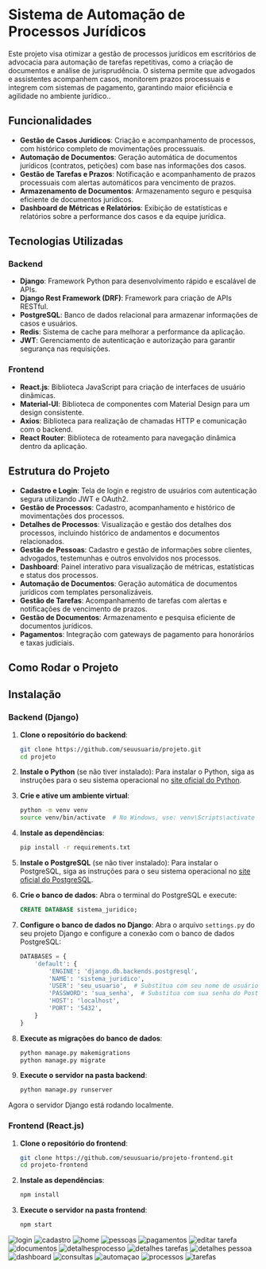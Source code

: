# Sistema de Automação de Processos Jurídicos

Este projeto visa otimizar a gestão de processos jurídicos em escritórios de advocacia para automação de tarefas repetitivas, como a criação de documentos e análise de jurisprudência. O sistema permite que advogados e assistentes acompanhem casos, monitorem prazos processuais e integrem com sistemas de pagamento, garantindo maior eficiência e agilidade no ambiente jurídico..

## Funcionalidades

- **Gestão de Casos Jurídicos**: Criação e acompanhamento de processos, com histórico completo de movimentações processuais.
- **Automação de Documentos**: Geração automática de documentos jurídicos (contratos, petições) com base nas informações dos casos.
- **Gestão de Tarefas e Prazos**: Notificação e acompanhamento de prazos processuais com alertas automáticos para vencimento de prazos.
- **Armazenamento de Documentos**: Armazenamento seguro e pesquisa eficiente de documentos jurídicos.
- **Dashboard de Métricas e Relatórios**: Exibição de estatísticas e relatórios sobre a performance dos casos e da equipe jurídica.

## Tecnologias Utilizadas

### Backend
- **Django**: Framework Python para desenvolvimento rápido e escalável de APIs.
- **Django Rest Framework (DRF)**: Framework para criação de APIs RESTful.
- **PostgreSQL**: Banco de dados relacional para armazenar informações de casos e usuários.
- **Redis**: Sistema de cache para melhorar a performance da aplicação.
- **JWT**: Gerenciamento de autenticação e autorização para garantir segurança nas requisições.

### Frontend
- **React.js**: Biblioteca JavaScript para criação de interfaces de usuário dinâmicas.
- **Material-UI**: Biblioteca de componentes com Material Design para um design consistente.
- **Axios**: Biblioteca para realização de chamadas HTTP e comunicação com o backend.
- **React Router**: Biblioteca de roteamento para navegação dinâmica dentro da aplicação.


## Estrutura do Projeto

- **Cadastro e Login**: Tela de login e registro de usuários com autenticação segura utilizando JWT e OAuth2.
- **Gestão de Processos**: Cadastro, acompanhamento e histórico de movimentações dos processos.
- **Detalhes de Processos**: Visualização e gestão dos detalhes dos processos, incluindo histórico de andamentos e documentos relacionados.
- **Gestão de Pessoas**: Cadastro e gestão de informações sobre clientes, advogados, testemunhas e outros envolvidos nos processos.
- **Dashboard**: Painel interativo para visualização de métricas, estatísticas e status dos processos.
- **Automação de Documentos**: Geração automática de documentos jurídicos com templates personalizáveis.
- **Gestão de Tarefas**: Acompanhamento de tarefas com alertas e notificações de vencimento de prazos.
- **Gestão de Documentos**: Armazenamento e pesquisa eficiente de documentos jurídicos.
- **Pagamentos**: Integração com gateways de pagamento para honorários e taxas judiciais.

## Como Rodar o Projeto


## Instalação

  ### Backend (Django)

  1. **Clone o repositório do backend**:
     ```bash
     git clone https://github.com/seuusuario/projeto.git
     cd projeto
     ```

  2. **Instale o Python** (se não tiver instalado):
     Para instalar o Python, siga as instruções para o seu sistema operacional no [site oficial do Python](https://www.python.org/downloads/).

  3. **Crie e ative um ambiente virtual**:
     ```bash
     python -m venv venv
     source venv/bin/activate  # No Windows, use: venv\Scripts\activate
     ```

  4. **Instale as dependências**:
     ```bash
     pip install -r requirements.txt
     ```

  5. **Instale o PostgreSQL** (se não tiver instalado):
     Para instalar o PostgreSQL, siga as instruções para o seu sistema operacional no [site oficial do PostgreSQL](https://www.postgresql.org/download/).

  6. **Crie o banco de dados**:
     Abra o terminal do PostgreSQL e execute:
     ```sql
     CREATE DATABASE sistema_juridico;
     ```

  7. **Configure o banco de dados no Django**:
     Abra o arquivo `settings.py` do seu projeto Django e configure a conexão com o banco de dados PostgreSQL:
     ```python
     DATABASES = {
         'default': {
             'ENGINE': 'django.db.backends.postgresql',
             'NAME': 'sistema_juridico',
             'USER': 'seu_usuario',  # Substitua com seu nome de usuário do PostgreSQL
             'PASSWORD': 'sua_senha',  # Substitua com sua senha do PostgreSQL
             'HOST': 'localhost',
             'PORT': '5432',
         }
     }
     ```

  8. **Execute as migrações do banco de dados**:
     ```bash
     python manage.py makemigrations
     python manage.py migrate
     ```

  9. **Execute o servidor na pasta backend**:
     ```bash
     python manage.py runserver
     ```

  Agora o servidor Django está rodando localmente.

  ### Frontend (React.js)

  1. **Clone o repositório do frontend**:
     ```bash
     git clone https://github.com/seuusuario/projeto-frontend.git
     cd projeto-frontend
     ```

  2. **Instale as dependências**:
     ```bash
     npm install
     ```

  3. **Execute o servidor na pasta frontend**:
     ```bash
     npm start
     ```
![login](https://github.com/user-attachments/assets/768b4828-65ec-43a0-9d4c-9040c9290f89)
![cadastro](https://github.com/user-attachments/assets/3a888870-a0b3-4a89-8036-42e58c7880d9)
![home](https://github.com/user-attachments/assets/b53228a8-be12-4344-8673-817d43f36f46)
![pessoas](https://github.com/user-attachments/assets/fd505436-5447-4a91-bb34-15fee072daa4)
![pagamentos](https://github.com/user-attachments/assets/446a39e9-e13f-47c9-a4c1-e153fc1558d5)
![editar tarefa](https://github.com/user-attachments/assets/2b8b7c27-d68e-45d1-b999-a6dfc2d432b2)
![documentos](https://github.com/user-attachments/assets/f268909a-0cab-4bc1-9ed1-2cd38076cdea)
![detalhesprocesso](https://github.com/user-attachments/assets/d9bae4a9-fdb1-46ce-a4af-5c8ea842e0dd)
![detalhes tarefas](https://github.com/user-attachments/assets/5b9279f2-8ab7-4e95-952e-b7943f4a926d)
![detalhes pessoa](https://github.com/user-attachments/assets/cedfd7f7-7067-46f7-a804-c213fa9b7545)
![dashboard](https://github.com/user-attachments/assets/3b82b0f6-daf2-422d-abd6-79e7100a649b)
![consultas](https://github.com/user-attachments/assets/c70b7265-cc15-43bd-b2d3-995d47a0b295)
![automaçao](https://github.com/user-attachments/assets/b5fb3277-eba0-42f2-b852-65c10a6b2cf0)
![processos](https://github.com/user-attachments/assets/757b8ee2-4b88-48d1-8b2e-9567e0faa8b3)
![tarefas](https://github.com/user-attachments/assets/3fdd8b09-fbcf-4750-a958-6685dad88c0e)

